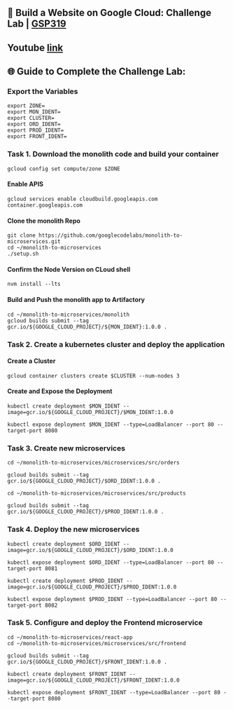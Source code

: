 ## 🚀 Build a Website on Google Cloud: Challenge Lab | [GSP319](https://www.cloudskillsboost.google/catalog_lab/2692)

## Youtube [link](https://youtu.be/Xt2pCDagCM4)

## 🌐 **Guide to Complete the Challenge Lab:**

### Export the Variables ###
```
export ZONE=
export MON_IDENT=
export CLUSTER=
export ORD_IDENT=
export PROD_IDENT=
export FRONT_IDENT=
```
### Task 1. Download the monolith code and build your container ###
```
gcloud config set compute/zone $ZONE
```
#### Enable APIS ####
```
gcloud services enable cloudbuild.googleapis.com container.googleapis.com
```
#### Clone the monolith Repo ####
```
git clone https://github.com/googlecodelabs/monolith-to-microservices.git
cd ~/monolith-to-microservices
./setup.sh
```
#### Confirm the Node Version on CLoud shell ####
```
nvm install --lts
```
#### Build and Push the monolith app to Artifactory ####
```
cd ~/monolith-to-microservices/monolith
gcloud builds submit --tag gcr.io/${GOOGLE_CLOUD_PROJECT}/${MON_IDENT}:1.0.0 .
```

### Task 2. Create a kubernetes cluster and deploy the application ###
#### Create a Cluster ####
```
gcloud container clusters create $CLUSTER --num-nodes 3
```
#### Create and Expose the Deployment ####
```
kubectl create deployment $MON_IDENT --image=gcr.io/${GOOGLE_CLOUD_PROJECT}/$MON_IDENT:1.0.0
```
```
kubectl expose deployment $MON_IDENT --type=LoadBalancer --port 80 --target-port 8080
```

### Task 3. Create new microservices ###
```
cd ~/monolith-to-microservices/microservices/src/orders
```
```
gcloud builds submit --tag gcr.io/${GOOGLE_CLOUD_PROJECT}/$ORD_IDENT:1.0.0 .
```
```
cd ~/monolith-to-microservices/microservices/src/products
```
```
gcloud builds submit --tag gcr.io/${GOOGLE_CLOUD_PROJECT}/$PROD_IDENT:1.0.0 .
```

### Task 4. Deploy the new microservices ###
```
kubectl create deployment $ORD_IDENT --image=gcr.io/${GOOGLE_CLOUD_PROJECT}/$ORD_IDENT:1.0.0
```
```
kubectl expose deployment $ORD_IDENT --type=LoadBalancer --port 80 --target-port 8081
```
```
kubectl create deployment $PROD_IDENT --image=gcr.io/${GOOGLE_CLOUD_PROJECT}/$PROD_IDENT:1.0.0
```
```
kubectl expose deployment $PROD_IDENT --type=LoadBalancer --port 80 --target-port 8082
```
### Task 5. Configure and deploy the Frontend microservice ###
```
cd ~/monolith-to-microservices/react-app
cd ~/monolith-to-microservices/microservices/src/frontend
```

```
gcloud builds submit --tag gcr.io/${GOOGLE_CLOUD_PROJECT}/$FRONT_IDENT:1.0.0 .
```
```
kubectl create deployment $FRONT_IDENT --image=gcr.io/${GOOGLE_CLOUD_PROJECT}/$FRONT_IDENT:1.0.0
```
```
kubectl expose deployment $FRONT_IDENT --type=LoadBalancer --port 80 --target-port 8080
```
